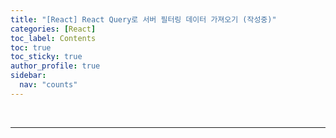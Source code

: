 ```yaml
---
title: "[React] React Query로 서버 필터링 데이터 가져오기 (작성중)"
categories: [React]
toc_label: Contents
toc: true
toc_sticky: true
author_profile: true
sidebar:
  nav: "counts"
---
```


<br>

---
